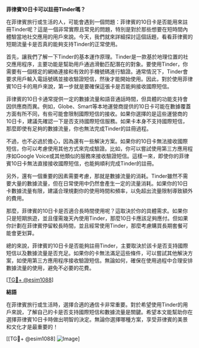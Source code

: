**菲律賓10日卡可以註冊Tinder嗎？**

在菲律賓旅行或生活的人，可能會遇到一個問題：菲律賓的10日卡是否能用來註冊Tinder呢？這是一個非常實際且常見的問題，特別是對於那些想要在短時間內體驗當地社交應用的用戶來說。今天，我們就來詳細探討這個話題，看看菲律賓的短期流量卡是否真的能夠支持Tinder的正常使用。

首先，讓我們了解一下Tinder的基本運作原理。Tinder是一款基於地理位置的社交應用程序，主要功能是幫助用戶通過滑動匹配潛在的對象。要使用Tinder，你需要有一個穩定的網絡連接和有效的手機號碼進行驗證。通常情況下，Tinder會要求用戶輸入電話號碼並接收驗證短信，然後才能開始使用。因此，對於使用菲律賓10日卡的用戶來說，第一步就是要確保這張卡是否能夠接收國際短信。

菲律賓的10日卡通常提供一定的數據流量和語音通話時間，但具體的功能支持會因供應商而異。例如，Globe、Smart等本地運營商提供的10日卡可能在數據覆蓋方面有所不同，有些可能會限制國際短信的接收。如果你選擇的是這些運營商的10日卡，建議先確認一下是否支持國際短信服務。如果卡本身不支持國際短信，那麼即使有足夠的數據流量，你也無法完成Tinder的註冊過程。

不過，也不必過於擔心，因為還有一些解決方案。如果你的10日卡無法接收國際短信，你可以考慮使用其他方式來完成驗證。比如，你可以嘗試使用第三方應用程序如Google Voice或其他類似的服務來接收驗證短信。這樣一來，即使你的菲律賓10日卡無法直接接收國際短信，也能夠順利完成Tinder的註冊。

另外，還有一個重要的因素需要考慮，那就是數據流量的消耗。Tinder雖然不需要大量的數據流量，但在日常使用中仍然會產生一定的流量消耗。如果你的10日卡數據流量有限，建議合理規劃你的使用時間和頻率，以免超出流量限制導致額外的費用。

那麼，菲律賓的10日卡是否適合長時間使用呢？這取決於你的具體需求。如果你只是短期旅遊，並且僅需幾天內使用Tinder，那麼10日卡應該足夠應付。但如果你計劃在菲律賓停留較長時間，並且經常使用Tinder，那麼考慮購買長期套餐可能會更划算。

總的來說，菲律賓的10日卡是否能夠註冊Tinder，主要取決於該卡是否支持國際短信以及數據流量是否充足。如果你的卡無法滿足這些條件，可以嘗試其他解決方案，如使用第三方應用程序接收驗證短信。無論如何，確保在使用過程中合理安排數據流量的使用，避免不必要的花費。

[[TG💪+ @esim1088](https://t.me/s/esim1088)]

**結語**

在菲律賓旅行或生活時，選擇合適的通信卡非常重要。對於希望使用Tinder的用戶來說，了解自己的卡是否支持國際短信和數據流量是關鍵。希望本文能幫助你在選擇菲律賓10日卡時做出明智的決定。無論你選擇哪種方案，享受菲律賓的美景和文化才是最重要的！

[[TG💪+ @esim1088] ![Image](https://i.postimg.cc/4NQfJmqS/Snipaste-2025-05-13-00-14-12.png)]